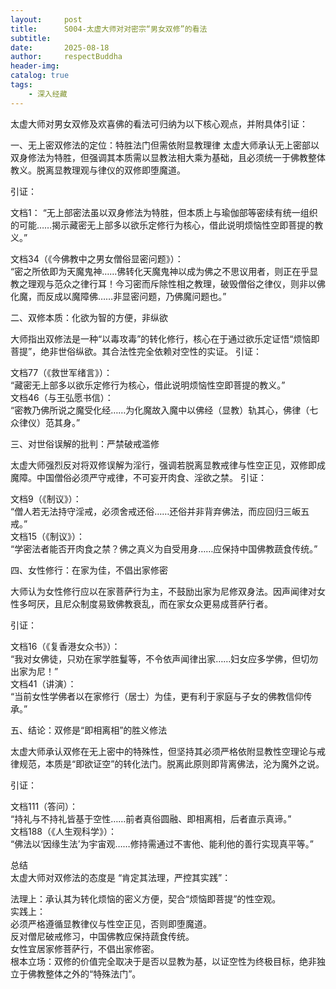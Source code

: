 ```yaml
---
layout:     post
title:      S004-太虚大师对对密宗“男女双修”的看法
subtitle:   
date:       2025-08-18
author:     respectBuddha
header-img: 
catalog: true
tags:
    - 深入经藏
---
```


太虚大师对男女双修及欢喜佛的看法可归纳为以下核心观点，并附具体引证：

一、无上密双修法的定位：特胜法门但需依附显教理律
太虚大师承认无上密部以双身修法为特胜，但强调其本质需以显教法相大乘为基础，且必须统一于佛教整体教义。脱离显教理观与律仪的双修即堕魔道。

引证：

文档1：
“无上部密法虽以双身修法为特胜，但本质上与瑜伽部等密续有统一组织的可能……揭示藏密无上部多以欲乐定修行为核心，借此说明烦恼性空即菩提的教义。”

文档34（《今佛教中之男女僧俗显密问题》）：  
“密之所依即为天魔鬼神……佛转化天魔鬼神以成为佛之不思议用者，则正在乎显教之理观与范众之律行耳！今习密而斥除性相之教理，破毁僧俗之律仪，则非以佛化魔，而反成以魔障佛……非显密问题，乃佛魔问题也。”


二、双修本质：化欲为智的方便，非纵欲

大师指出双修法是一种“以毒攻毒”的转化修行，核心在于通过欲乐定证悟“烦恼即菩提”，绝非世俗纵欲。其合法性完全依赖对空性的实证。
引证：

文档77（《救世军绪言》）：  
“藏密无上部多以欲乐定修行为核心，借此说明烦恼性空即菩提的教义。”  
文档46（与王弘愿书信）：  
“密教乃佛所说之魔受化经……为化魔故入魔中以佛经（显教）轨其心，佛律（七众律仪）范其身。”


三、对世俗误解的批判：严禁破戒滥修

太虚大师强烈反对将双修误解为淫行，强调若脱离显教戒律与性空正见，双修即成魔障。中国僧俗必须严守戒律，不可妄开肉食、淫欲之禁。
引证：

文档9（《制议》）：  
“僧人若无法持守淫戒，必须舍戒还俗……还俗并非背弃佛法，而应回归三皈五戒。”  
文档15（《制议》）：  
“学密法者能否开肉食之禁？佛之真义为自受用身……应保持中国佛教蔬食传统。”  


四、女性修行：在家为佳，不倡出家修密

大师认为女性修行应以在家菩萨行为主，不鼓励出家为尼修双身法。因声闻律对女性多呵厌，且尼众制度易致佛教衰乱，而在家女众更易成菩萨行者。  

引证：

文档16（《复香港女众书》）：  
“我对女佛徒，只劝在家学胜鬘等，不令依声闻律出家……妇女应多学佛，但切勿出家为尼！”    
文档41（讲演）：  
“当前女性学佛者以在家修行（居士）为佳，更有利于家庭与子女的佛教信仰传承。”


五、结论：双修是“即相离相”的胜义修法

太虚大师承认双修在无上密中的特殊性，但坚持其必须严格依附显教性空理论与戒律规范，本质是“即欲证空”的转化法门。脱离此原则即背离佛法，沦为魔外之说。  

引证：

文档111（答问）：  
“持礼与不持礼皆基于空性……前者真俗圆融、即相离相，后者直示真谛。”  
文档188（《人生观科学》）：  
“佛法以‘因缘生法’为宇宙观……修持需通过不害他、能利他的善行实现真平等。”  


总结  
太虚大师对双修法的态度是 “肯定其法理，严控其实践”：

法理上：承认其为转化烦恼的密义方便，契合“烦恼即菩提”的性空观。  
实践上：  
必须严格遵循显教律仪与性空正见，否则即堕魔道。  
反对僧尼破戒修习，中国佛教应保持蔬食传统。  
女性宜居家修菩萨行，不倡出家修密。  
根本立场：双修的价值完全取决于是否以显教为基，以证空性为终极目标，绝非独立于佛教整体之外的“特殊法门”。